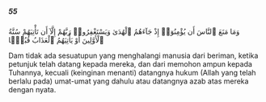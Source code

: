 ##### 55

<span class="ayah">وَمَا مَنَعَ ٱلنَّاسَ أَن يُؤْمِنُوٓا۟ إِذْ جَآءَهُمُ ٱلْهُدَىٰ وَيَسْتَغْفِرُوا۟ رَبَّهُمْ إِلَّآ أَن تَأْتِيَهُمْ سُنَّةُ ٱلْأَوَّلِينَ أَوْ يَأْتِيَهُمُ ٱلْعَذَابُ قُبُلًۭا</span>

<span class="ayah_translation">Dam tidak ada sesuatupun yang menghalangi manusia dari beriman, ketika petunjuk telah datang kepada mereka, dan dari memohon ampun kepada Tuhannya, kecuali (keinginan menanti) datangnya hukum (Allah yang telah berlalu pada) umat-umat yang dahulu atau datangnya azab atas mereka dengan nyata.</span>
